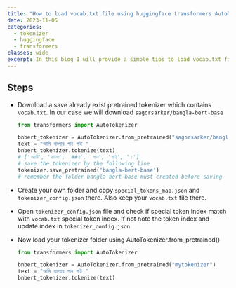 ```yaml
---
title: "How to load vocab.txt file using huggingface transformers AutoTokenizer"
date: 2023-11-05
categories:
  - tokenizer
  - huggingface
  - transformers
classes: wide
excerpt: In this blog I will provide a simple tips to load vocab.txt file using hugginface AutoTokenizer
---
```


## Steps
- Download a save already exist pretrained tokenizer which contains `vocab.txt`. In our case we will download `sagorsarker/bangla-bert-base` 

    ```py
    from transformers import AutoTokenizer

    bnbert_tokenizer = AutoTokenizer.from_pretrained("sagorsarker/bangla-bert-base")
    text = "আমি বাংলায় গান গাই।"
    bnbert_tokenizer.tokenize(text)
    # ['আমি', 'বাংলা', '##য', 'গান', 'গাই', '।']
    # save the tokenizer by the following line
    tokenizer.save_pretrained('bangla-bert-base')
    # remember the folder bangla-bert-base must created before saving
    ```

- Create your own folder and copy `special_tokens_map.json` and `tokenizer_config.json` there. Also keep your `vocab.txt` file there.
- Open `tokenizer_config.json` file and check if special token index match with `vocab.txt` special token index. If not note the token index and update index in `tokenizer_config.json`
- Now load your tokenizer folder using AutoTokenizer.from_pretrained()

    ```py
    from transformers import AutoTokenizer

    bnbert_tokenizer = AutoTokenizer.from_pretrained("mytokenizer")
    text = "আমি বাংলায় গান গাই।"
    bnbert_tokenizer.tokenize(text)
    ```